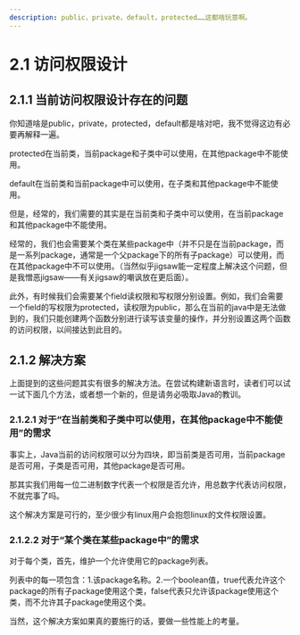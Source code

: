 ```yaml
---
description: public，private，default，protected……这都啥玩意啊。
---
```


# 2.1 访问权限设计

## 2.1.1 当前访问权限设计存在的问题

你知道啥是public，private，protected，default都是啥对吧，我不觉得这边有必要再解释一遍。

protected在当前类，当前package和子类中可以使用，在其他package中不能使用。

default在当前类和当前package中可以使用，在子类和其他package中不能使用。

但是，经常的，我们需要的其实是在当前类和子类中可以使用，在当前package和其他package中不能使用。

经常的，我们也会需要某个类在某些package中（并不只是在当前package，而是一系列package，通常是一个父package下的所有子package）可以使用，而在其他package中不可以使用。（当然似乎jigsaw能一定程度上解决这个问题，但是我憎恶jigsaw——有关jigsaw的嘲讽放在更后面）。

此外，有时候我们会需要某个field读权限和写权限分别设置。例如，我们会需要一个field的写权限为protected，读权限为public，那么在当前的java中是无法做到的，我们只能创建两个函数分别进行读写该变量的操作，并分别设置这两个函数的访问权限，以间接达到此目的。

## 2.1.2 解决方案

上面提到的这些问题其实有很多的解决方法。在尝试构建新语言时，读者们可以试一试下面几个方法，或者想一个新的，但是请务必吸取Java的教训。

### 2.1.2.1 对于“在当前类和子类中可以使用，在其他package中不能使用”的需求

事实上，Java当前的访问权限可以分为四块，即当前类是否可用，当前package是否可用，子类是否可用，其他package是否可用。

那其实我们用每一位二进制数字代表一个权限是否允许，用总数字代表访问权限，不就完事了吗。

这个解决方案是可行的，至少很少有linux用户会抱怨linux的文件权限设置。

### 2.1.2.2 对于“某个类在某些package中”的需求

对于每个类，首先，维护一个允许使用它的package列表。

列表中的每一项包含：1.该package名称。2.一个boolean值，true代表允许这个package的所有子package使用这个类，false代表只允许该package使用这个类，而不允许其子package使用这个类。

当然，这个解决方案如果真的要施行的话，要做一些性能上的考量。

